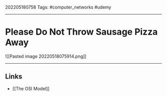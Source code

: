 202205180758
Tags: #computer_networks #udemy

---

# Please Do Not Throw Sausage Pizza Away
![[Pasted image 20220518075914.png]]

---
## Links
- [[The OSI Model]]
